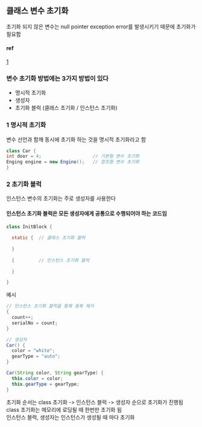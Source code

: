 ## 클래스 변수 초기화
초기화 되지 않은 변수는 null pointer exception error를 발생시키기 때문에 초기화가 필요함 
#### ref
[1](https://doublesprogramming.tistory.com/73)

### 변수 초기화 방법에는 3가지 방법이 있다
- 명시적 초기화
- 생성자
- 초기화 블럭 (클래스 초기화 / 인스턴스 초기화)

### 1 명시적 초기화
변수 선언과 함깨 동시에 초기화 하는 것을 명시적 초기화라고 함
```java
class Car {
int door = 4;                   // 기본형 변수 초기화
Enging engine = new Engine();   // 참조형 변수 초기화
}
```

### 2 초기화 블럭
인스턴스 변수의 초기화는 주로 생성자를 사용한다
#### 인스턴스 초기화 블럭은 모든 생성자에게 공통으로 수행되어야 하는 코드임
```java
class InitBlock {
  
  static {  // 클래스 초기화 블럭
  
  }
  
  {         // 인스턴스 초기화 블럭
  
  }

}
```
예시
```java
// 인스턴스 초기화 블럭을 통해 중복 제거
{
  count++;
  serialNo = count;
}

// 생성자
Car() {
  color = "white";
  gearType = "auto";
}

Car(String color, String gearType) {
  this.color = color;
  this.gearType = gearType;
}
```

초기화 순서는 class 초기화 -> 인스턴스 블럭 -> 생성자 순으로 초기화가 진행됨 <br/>
class 초기화는 메모리에 로딩될 때 한번만 초기화 됨 <br/>
인스턴스 블럭, 생성자는 인스턴스가 생성될 때 마다 초기화 <br/>
